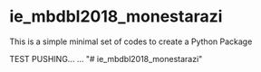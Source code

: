 # ie_mbdbl2018_monestarazi
This is a simple minimal set of codes to create a Python Package

TEST PUSHING...
...
"# ie_mbdbl2018_monestarazi" 
